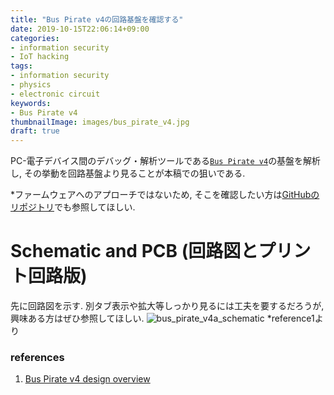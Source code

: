 ```yaml
---
title: "Bus Pirate v4の回路基盤を確認する"
date: 2019-10-15T22:06:14+09:00
categories:
- information security
- IoT hacking
tags:
- information security
- physics
- electronic circuit
keywords:
- Bus Pirate v4
thumbnailImage: images/bus_pirate_v4.jpg
draft: true
---
```


PC-電子デバイス間のデバッグ・解析ツールである[```Bus Pirate v4```](https://www.seeedstudio.com/Bus-Pirate-v4.html)の基盤を解析し, その挙動を回路基盤より見ることが本稿での狙いである.

<!--more-->

*ファームウェアへのアプローチではないため, そこを確認したい方は[GitHubのリポジトリ](https://github.com/BusPirate/Bus_Pirate)でも参照してほしい.

<!--toc-->

# Schematic and PCB (回路図とプリント回路版)

先に回路図を示す. 別タブ表示や拡大等しっかり見るには工夫を要するだろうが, 興味ある方はぜひ参照してほしい.
![bus_pirate_v4a_schematic](images/BusPirate-v4a.sch.png)
*reference1より

### references
1. [Bus Pirate v4 design overview](http://dangerousprototypes.com/docs/Bus_Pirate_v4_design_overview)
